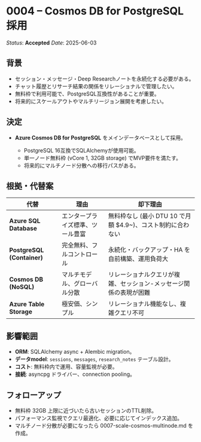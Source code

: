 # 0004 – Cosmos DB for PostgreSQL 採用

*Status*: **Accepted**
*Date*: 2025-06-03

## 背景

* セッション・メッセージ・Deep Researchノートを永続化する必要がある。
* チャット履歴とリサーチ結果の関係をリレーショナルで管理したい。
* 無料枠で利用可能で、PostgreSQL互換性があることが重要。
* 将来的にスケールアウトやマルチリージョン展開を考慮したい。

## 決定

* **Azure Cosmos DB for PostgreSQL** をメインデータベースとして採用。

  * PostgreSQL 16互換でSQLAlchemyが使用可能。
  * 単一ノード無料枠 (vCore 1, 32GB storage) でMVP要件を満たす。
  * 将来的にマルチノード分散への移行パスがある。

## 根拠・代替案

| 代替                        | 理由                    | 却下理由                                   |
| ------------------------- | --------------------- | -------------------------------------- |
| **Azure SQL Database**    | エンタープライズ標準、ツール豊富    | 無料枠なし (最小 DTU 10 で月額 $4.9~)、コスト制約に合わない |
| **PostgreSQL (Container)** | 完全無料、フルコントロール       | 永続化・バックアップ・HA を自前構築、運用負荷大              |
| **Cosmos DB (NoSQL)**     | マルチモデル、グローバル分散       | リレーショナルクエリが複雑、セッション-メッセージ関係の表現が困難   |
| **Azure Table Storage**   | 極安価、シンプル              | リレーショナル機能なし、複雑クエリ不可                    |

## 影響範囲

* **ORM**: SQLAlchemy async + Alembic migration。
* **データmodel**: `sessions`, `messages`, `research_notes` テーブル設計。
* **コスト**: 無料枠内で運用、容量監視が必要。
* **接続**: asyncpg ドライバー、connection pooling。

## フォローアップ

* 無料枠 32GB 上限に近づいたら古いセッションのTTL削除。
* パフォーマンス監視でクエリ最適化、必要に応じてインデックス追加。
* マルチノード分散が必要になったら 0007-scale-cosmos-multinode.md を作成。 